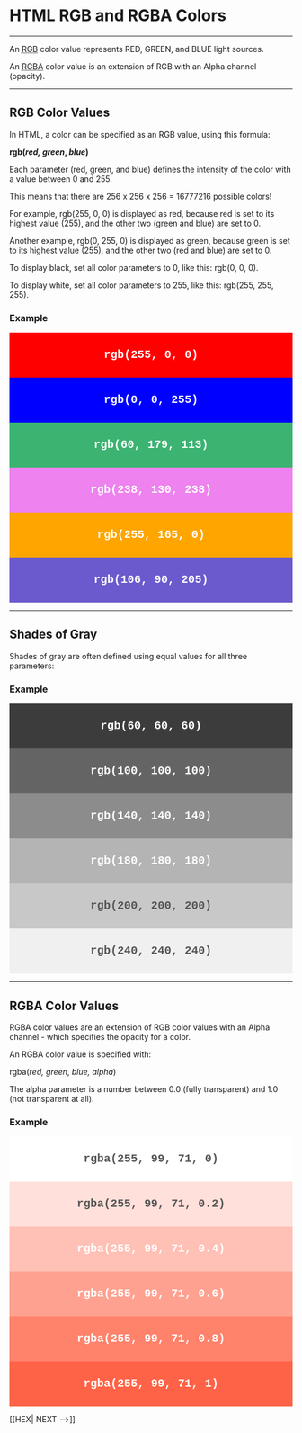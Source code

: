 # HTML RGB and RGBA Colors
---

An <abbr title="RED, GREEN, BLUE">RGB</abbr> color value represents RED, GREEN, and BLUE light sources.

An <abbr title="RED, GREEN, BLUE, ALPHA Channel">RGBA</abbr> color value is an extension of RGB with an Alpha channel (opacity).

<hr>

## RGB Color Values

In HTML, a color can be specified as an RGB value, using this formula:

**rgb(_red,_ _green_, _blue_)**

Each parameter (red, green, and blue) defines the intensity of the color with a value between 0 and 255.

This means that there are 256 x 256 x 256 = 16777216 possible colors!

For example, rgb(255, 0, 0) is displayed as red, because red is set to its highest value (255), and the other two (green and blue) are set to 0.

Another example, rgb(0, 255, 0) is displayed as green, because green is set to its highest value (255), and the other two (red and blue) are set to 0.

To display black, set all color parameters to 0, like this: rgb(0, 0, 0).

To display white, set all color parameters to 255, like this: rgb(255, 255, 255).

<div>
 <h3>Example</h3>
<div>
<div style="line-height:80px;color:white;font-size:20px;font-weight:bold;text-align:center;font-family:Consolas, 'Courier New', Courier, monospace">
  <div>
    <div style="background-color:rgb(255, 0, 0);">rgb(255, 0, 0)</div>
  </div>
  <div>
    <div style="background-color:rgb(0, 0, 255);">rgb(0, 0, 255)</div>
  </div>
  <div>
    <div style="background-color:rgb(60, 179, 113);">rgb(60, 179, 113)</div>
  </div>
  <div>
    <div style="background-color:rgb(238, 130, 238);">rgb(238, 130, 238)</div>
  </div>
  <div>
    <div style="background-color:rgb(255, 165, 0);">rgb(255, 165, 0)</div>
  </div>
  <div>
    <div style="background-color:rgb(106, 90, 205);">rgb(106, 90, 205)</div>
  </div>
</div>
</div>
</div>

<hr>

## Shades of Gray
Shades of gray are often defined using equal values for all three parameters:

<div>
 <h3>Example</h3>
<div>
<div style="line-height:80px;color:white;text-align:center;font-size:20px;font-weight:bold;font-family:Consolas, 'Courier New', Courier, monospace">
  <div>
    <div style="background-color:rgb(60, 60, 60);">rgb(60, 60, 60)</div>
  </div>
  <div>
    <div style="background-color:rgb(100, 100, 100);">rgb(100, 100, 100)</div>
  </div>
  <div>
    <div style="background-color:rgb(140, 140, 140);">rgb(140, 140, 140)</div>
  </div>
  <div>
    <div style="background-color:rgb(180, 180, 180);">rgb(180, 180, 180)</div>
  </div>
  <div>
    <div style="background-color:rgb(200, 200, 200);color:#555555">rgb(200, 200, 200)</div>
  </div>
  <div>
    <div style="background-color:rgb(240, 240, 240);color:#555555">rgb(240, 240, 240)</div>
  </div>
</div>
</div>
</div>

<hr>

## RGBA Color Values

RGBA color values are an extension of RGB color values with an Alpha channel - which specifies the opacity for a color.

An RGBA color value is specified with:

rgba(_red,_ _green_, _blue, alpha_)

The alpha parameter is a number between 0.0 (fully transparent) and 1.0 (not transparent at all).

<div>
<h3>Example</h3>
<div>
<div style="
    line-height:80px;
    color:white;text-align:center;
    font-size:20px;
    font-weight:bold;
    font-family:Consolas, 'Courier New', Courier, monospace;
    background-image:url(img_bg_eyeicon.png), url(img_bg_transparent.gif);
    background-repeat:no-repeat, repeat;
    background-position:center, top left;
    background-color:#ffffff;">
  <div>
    <div style="background-color:rgba(255, 99, 71, 0);color:#555555;">rgba(255, 99, 71, 0)</div>
  </div>
  <div>
    <div style="background-color:rgba(255, 99, 71, 0.2);color:#555555;">rgba(255, 99, 71, 0.2)</div>
  </div>
  <div>
    <div style="background-color:rgba(255, 99, 71, 0.4);">rgba(255, 99, 71, 0.4)</div>
  </div>
  <div>
    <div style="background-color:rgba(255, 99, 71, 0.6);">rgba(255, 99, 71, 0.6)</div>
  </div>
  <div>
    <div style="background-color:rgba(255, 99, 71, 0.8);">rgba(255, 99, 71, 0.8)</div>
  </div>
  <div>
    <div style="background-color:rgba(255, 99, 71, 1);">rgba(255, 99, 71, 1)</div>
  </div>
</div>
</div>
</div>

[[HEX| NEXT -->]]